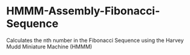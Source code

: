 # HMMM-Assembly-Fibonacci-Sequence
Calculates the nth number in the Fibonacci Sequence using the Harvey Mudd Miniature Machine (HMMM)
